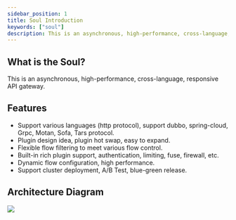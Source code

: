 ```yaml
---
sidebar_position: 1
title: Soul Introduction
keywords: ["soul"]
description: This is an asynchronous, high-performance, cross-language, responsive API gateway.
---
```


## What is the Soul?

This is an asynchronous, high-performance, cross-language, responsive API gateway.

## Features

* Support various languages (http protocol), support dubbo, spring-cloud, Grpc, Motan, Sofa, Tars protocol.
* Plugin design idea, plugin hot swap, easy to expand.
* Flexible flow filtering to meet various flow control.
* Built-in rich plugin support, authentication, limiting, fuse, firewall, etc.
* Dynamic flow configuration, high performance.
* Support cluster deployment, A/B Test, blue-green release.

## Architecture Diagram

![](/img/architecture/soul-framework-2.3.0.png)
